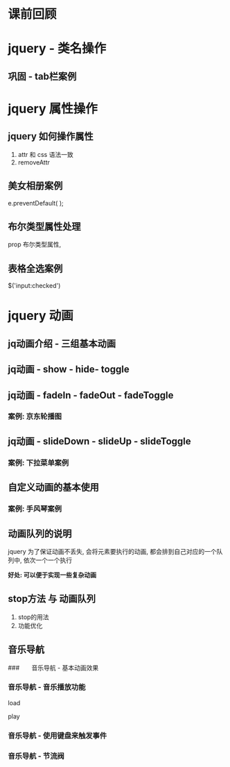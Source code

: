 # 课前回顾





# jquery - 类名操作

## 巩固 - tab栏案例







# jquery 属性操作

## jquery 如何操作属性

1. attr  和 css  语法一致
2. removeAttr





## 美女相册案例

e.preventDefault( );





## 布尔类型属性处理

prop    布尔类型属性, 





## 表格全选案例

$('input:checked')   



# jquery 动画

## jq动画介绍 - 三组基本动画







## jq动画 - show - hide- toggle







## jq动画  - fadeIn - fadeOut - fadeToggle

### 案例: 京东轮播图







## jq动画 - slideDown - slideUp - slideToggle

### 案例: 下拉菜单案例







## 自定义动画的基本使用

### 案例: 手风琴案例







## 动画队列的说明

jquery 为了保证动画不丢失, 会将元素要执行的动画, 都会排到自己对应的一个队列中, 依次一个一个执行

**好处: 可以便于实现一些复杂动画**







## stop方法 与 动画队列

1. stop的用法
2. 功能优化





## 音乐导航

###　　音乐导航 - 基本动画效果





### 音乐导航 - 音乐播放功能

load 

play



### 音乐导航 - 使用键盘来触发事件







### 音乐导航 - 节流阀



